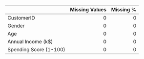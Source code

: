 |                        |   Missing Values |   Missing % |
|:-----------------------|-----------------:|------------:|
| CustomerID             |                0 |           0 |
| Gender                 |                0 |           0 |
| Age                    |                0 |           0 |
| Annual Income (k$)     |                0 |           0 |
| Spending Score (1-100) |                0 |           0 |